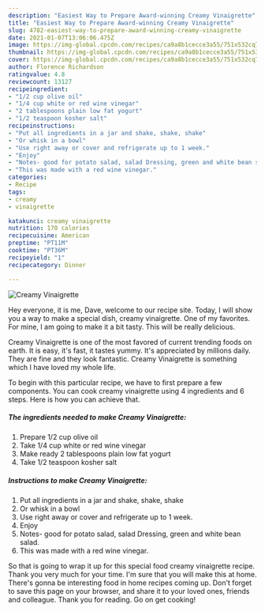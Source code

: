 ```yaml
---
description: "Easiest Way to Prepare Award-winning Creamy Vinaigrette"
title: "Easiest Way to Prepare Award-winning Creamy Vinaigrette"
slug: 4782-easiest-way-to-prepare-award-winning-creamy-vinaigrette
date: 2021-01-07T13:06:06.475Z
image: https://img-global.cpcdn.com/recipes/ca9a8b1cecce3a55/751x532cq70/creamy-vinaigrette-recipe-main-photo.jpg
thumbnail: https://img-global.cpcdn.com/recipes/ca9a8b1cecce3a55/751x532cq70/creamy-vinaigrette-recipe-main-photo.jpg
cover: https://img-global.cpcdn.com/recipes/ca9a8b1cecce3a55/751x532cq70/creamy-vinaigrette-recipe-main-photo.jpg
author: Florence Richardson
ratingvalue: 4.8
reviewcount: 13127
recipeingredient:
- "1/2 cup olive oil"
- "1/4 cup white or red wine vinegar"
- "2 tablespoons plain low fat yogurt"
- "1/2 teaspoon kosher salt"
recipeinstructions:
- "Put all ingredients in a jar and shake, shake, shake"
- "Or whisk in a bowl"
- "Use right away or cover and refrigerate up to 1 week."
- "Enjoy"
- "Notes- good for potato salad, salad Dressing, green and white bean salad."
- "This was made with a red wine vinegar."
categories:
- Recipe
tags:
- creamy
- vinaigrette

katakunci: creamy vinaigrette 
nutrition: 170 calories
recipecuisine: American
preptime: "PT11M"
cooktime: "PT36M"
recipeyield: "1"
recipecategory: Dinner

---
```



![Creamy Vinaigrette](https://img-global.cpcdn.com/recipes/ca9a8b1cecce3a55/751x532cq70/creamy-vinaigrette-recipe-main-photo.jpg)

Hey everyone, it is me, Dave, welcome to our recipe site. Today, I will show you a way to make a special dish, creamy vinaigrette. One of my favorites. For mine, I am going to make it a bit tasty. This will be really delicious.

Creamy Vinaigrette is one of the most favored of current trending foods on earth. It is easy, it's fast, it tastes yummy. It's appreciated by millions daily. They are fine and they look fantastic. Creamy Vinaigrette is something which I have loved my whole life.




To begin with this particular recipe, we have to first prepare a few components. You can cook creamy vinaigrette using 4 ingredients and 6 steps. Here is how you can achieve that.

<!--inarticleads1-->

##### The ingredients needed to make Creamy Vinaigrette:

1. Prepare 1/2 cup olive oil
1. Take 1/4 cup white or red wine vinegar
1. Make ready 2 tablespoons plain low fat yogurt
1. Take 1/2 teaspoon kosher salt




<!--inarticleads2-->

##### Instructions to make Creamy Vinaigrette:

1. Put all ingredients in a jar and shake, shake, shake
1. Or whisk in a bowl
1. Use right away or cover and refrigerate up to 1 week.
1. Enjoy
1. Notes- good for potato salad, salad Dressing, green and white bean salad.
1. This was made with a red wine vinegar.




So that is going to wrap it up for this special food creamy vinaigrette recipe. Thank you very much for your time. I'm sure that you will make this at home. There's gonna be interesting food in home recipes coming up. Don't forget to save this page on your browser, and share it to your loved ones, friends and colleague. Thank you for reading. Go on get cooking!

